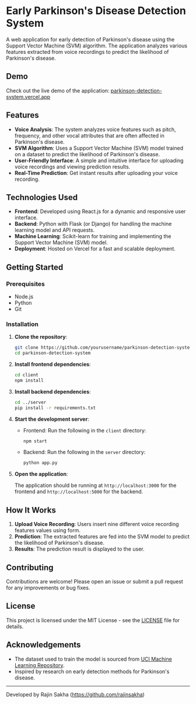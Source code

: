 # Early Parkinson's Disease Detection System

A web application for early detection of Parkinson's disease using the Support Vector Machine (SVM) algorithm. The application analyzes various features extracted from voice recordings to predict the likelihood of Parkinson's disease.

## Demo

Check out the live demo of the application: [parkinson-detection-system.vercel.app](https://parkinson-detection-system.vercel.app)

## Features

- **Voice Analysis**: The system analyzes voice features such as pitch, frequency, and other vocal attributes that are often affected in Parkinson's disease.
- **SVM Algorithm**: Uses a Support Vector Machine (SVM) model trained on a dataset to predict the likelihood of Parkinson's disease.
- **User-Friendly Interface**: A simple and intuitive interface for uploading voice recordings and viewing prediction results.
- **Real-Time Prediction**: Get instant results after uploading your voice recording.

## Technologies Used

- **Frontend**: Developed using React.js for a dynamic and responsive user interface.
- **Backend**: Python with Flask (or Django) for handling the machine learning model and API requests.
- **Machine Learning**: Scikit-learn for training and implementing the Support Vector Machine (SVM) model.
- **Deployment**: Hosted on Vercel for a fast and scalable deployment.

## Getting Started

### Prerequisites

- Node.js
- Python
- Git

### Installation

1. **Clone the repository**:

    ```bash
    git clone https://github.com/yourusername/parkinson-detection-system.git
    cd parkinson-detection-system
    ```

2. **Install frontend dependencies**:

    ```bash
    cd client
    npm install
    ```

3. **Install backend dependencies**:

    ```bash
    cd ../server
    pip install -r requirements.txt
    ```

4. **Start the development server**:

    - Frontend: Run the following in the `client` directory:

      ```bash
      npm start
      ```

    - Backend: Run the following in the `server` directory:

      ```bash
      python app.py
      ```

5. **Open the application**:

    The application should be running at `http://localhost:3000` for the frontend and `http://localhost:5000` for the backend.

## How It Works

1. **Upload Voice Recording**: Users insert nine different voice recording features values using form.
2. **Prediction**: The extracted features are fed into the SVM model to predict the likelihood of Parkinson's disease.
3. **Results**: The prediction result is displayed to the user.

## Contributing

Contributions are welcome! Please open an issue or submit a pull request for any improvements or bug fixes.

## License

This project is licensed under the MIT License - see the [LICENSE](LICENSE) file for details.

## Acknowledgements

- The dataset used to train the model is sourced from [UCI Machine Learning Repository](https://archive.ics.uci.edu/ml/datasets/Parkinsons).
- Inspired by research on early detection methods for Parkinson's disease.

---

Developed by Rajin Sakha (https://github.com/rajinsakha)

